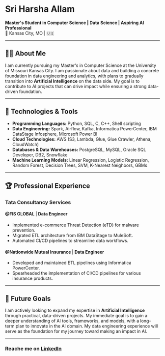 # Sri Harsha Allam

**Master's Student in Computer Science | Data Science | Aspiring AI Professional**  
📍 Kansas City, MO | 🇺🇸  

---

## 👨‍💻 About Me

I am currently pursuing my Master's in Computer Science at the University of Missouri Kansas City. I am passionate about data and building a concrete foundation in data engineering and analytics, with plans to gradually transition into **Artificial Intelligence** on the data side. My goal is to contribute to AI projects that can drive impact while ensuring a strong data-driven foundation.

---

## 🔧 Technologies & Tools

- **Programming Languages:** Python, SQL, C, C++, Shell scripting  
- **Data Engineering:** Spark, Airflow, Kafka, Informatica PowerCenter, IBM DataStage Infosphere, Microsoft Power BI  
- **Cloud Technologies:** AWS (S3, Lambda, Glue, Glue Crawler, Athena, CloudWatch)  
- **Databases & Data Warehouses:** PostgreSQL, MySQL, Oracle SQL Developer, DB2, Snowflake  
- **Machine Learning Models:** Linear Regression, Logistic Regression, Random Forest, Decision Trees, SVM, K-Nearest Neighbors, GBMs  

---

## 🏆 Professional Experience

### **Tata Consultancy Services**
####  @FIS GLOBAL | Data Engineer

- Implemented e-commerce Threat Detection (eTD) for malware prevention.
- Migrated ETL architecture from IBM DataStage to MuleSoft.
- Automated CI/CD pipelines to streamline data workflows.

#### **@Nationwide Mutual Insurance | Data Engineer**
- Developed and maintained ETL pipelines using Informatica PowerCenter.
- Spearheaded the implementation of CI/CD pipelines for various insurance products.

---

## 🚀 Future Goals

I am actively looking to expand my expertise in **Artificial Intelligence** through practical, data-driven projects. My immediate goal is to gain a deeper understanding of AI tools, frameworks, and models, with a long-term plan to innovate in the AI domain. My data engineering experience will serve as the foundation for my journey toward making an impact in AI.

---

### Reache me on **[LinkedIn](www.linkedin.com/in/harsha-allam)**
